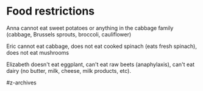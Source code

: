 # Food restrictions


Anna cannot eat sweet potatoes or anything in the cabbage family (cabbage, Brussels sprouts, broccoli, cauliflower)

Eric cannot eat cabbage, does not eat cooked spinach (eats fresh spinach), does not eat mushrooms

Elizabeth doesn't eat eggplant, can't eat raw beets (anaphylaxis), can't eat dairy (no butter, milk, cheese, milk products, etc). 

#z-archives
